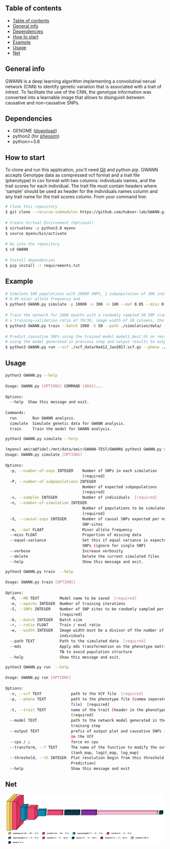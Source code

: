 ## Table of contents
- [Table of contents](#table-of-contents)
- [General info](#general-info)
- [Dependencies](#dependencies)
- [How to start](#how-to-start)
- [Example](#example)
- [Usage](#usage)
- [Net](#net)

## General info
GWANN is a deep learning algorithm implementing a convolutinal nerual network (CNN) to identify genetic variation that is associated with a trait of intrest. 
To facilitate the use of the CNN, the genotype 	information was converted into a learnable image that allows to disinguish between causative and non-causative SNPs. 

## Dependencies
* GENOME ([download](https://csg.sph.umich.edu/liang/genome/download.html))
* python2 (for [pheosim](https://bmcbioinformatics.biomedcentral.com/articles/10.1186/1471-2105-12-265)) 
* python>=3.8

## How to start 

To clone and run this application, you'll need [Git](https://git-scm.com) and python pip. 
GWANN accepts Genotype data as compressed vcf format and a trait file (phenotype) in csv format with two columns: individuals names, and the trait scores for each individual. The trait file must contain headers where 'sample' should be used as header for the individuals names column and any trait name for the trait scores column.
From your command line:

```bash
# Clone this repository
$ git clone --recurse-submodules https://github.com/hubner-lab/GWANN.git

# Create Virtual Environment (Optional)
$ virtualenv -p python3.8 myenv
$ source myenv/bin/activate

# Go into the repository
$ cd GWANN 

# Install dependencies
$ pip install -r requirements.txt 
```

## Example 

```bash
# Simulate 100 populations with 10000 SNPS, 1 subpopulation of 300 individuals, 2 causative SNP
# 0.05 minor allele frequency and 
$ python3 GWANN.py simulate -p 10000 -s 300 -n 100 --maf 0.05 --miss 0.03 -P 1 -S 2

# Train the network for 1000 epochs with a randomly sampled 50 SNP (causative SNP included)
# a training-validation ratio of 70/30, image width of 20 columns, the path to the simulated data, and the model name 
$ python3 GWANN.py train --batch 1000 -S 50 --path ./simulation/data/ -e 1000 -r 0.3 --width 20 -M model1 

# Predict causative SNPs using the trained model model1_best.h5 on real data INPUT.vcf.gz with trait Plant_Height
# using the model generated in previous step and output results to output.csv and res.html, 
$ python3 GWANN.py run --vcf ./vcf_data/Ha412_Jan2017.vcf.gz --pheno ./vcf_data/BR_nov9.pheno --trait value --output ./results/res --model "./models/model1_best.h5"


```

## Usage

```bash
python3 GWANN.py --help

Usage: GWANN.py [OPTIONS] COMMAND [ARGS]...

Options:
  --help  Show this message and exit.

Commands:
  run       Run GWANN analysis.
  simulate  Simulate genetic data for GWANN analysis.
  train     Train the model for GWANN analysis.

```

```bash
python3 GWANN.py simulate --help

(myenv) amira@fidel:/mnt/data/amir/GWANN-TEST/GWANN$ python3 GWANN.py simulate  --help
Usage: GWANN.py simulate [OPTIONS]

Options:
  -p, --number-of-snps INTEGER    Number of SNPs in each simulation
                                  [required]
  -P, --number-of-subpopulations INTEGER
                                  Number of expected subpopulations
                                  [required]
  -s, --samples INTEGER           Number of individuals  [required]
  -n, --number-of-simulation INTEGER
                                  Number of populations to be simulated
                                  [required]
  -S, --causal-snps INTEGER       Number of causal SNPs expected per number of
                                  SNP-sites
  -m, --maf FLOAT                 Minor allele frequency
  --miss FLOAT                    Proportion of missing data
  --equal-variance                Set this if equal variance is expected among
                                  SNPs (ignore for single SNP)
  --verbose                       Increase verbosity
  --delete                        Delete the current simulated files
  --help                          Show this message and exit.
```

```bash
python3 GWANN.py train  --help

Usage: GWANN.py train [OPTIONS]

Options:
  -M, --MN TEXT         Model name to be saved  [required]
  -e, --epochs INTEGER  Number of training iterations
  -S, --SNPs INTEGER    Number of SNP sites to be randomly sampled per batch
                        [required]
  -b, --batch INTEGER   Batch size
  -r, --ratio FLOAT     Train / eval ratio
  -w, --width INTEGER   Image width must be a divisor of the number of
                        individuals
  --path TEXT           Path to the simulated data  [required]
  --mds                 Apply mds transformation on the phenotype matrix, add
                        TN to avoid population structure
  --help                Show this message and exit.
```

```bash
python3 GWANN.py run  --help

Usage: GWANN.py run [OPTIONS]

Options:
  -v, --vcf TEXT             path to the VCF file  [required]
  -p, --pheno TEXT           path to the phenotype file (comma seperated csv
                             file)  [required]
  -t, --trait TEXT           name of the trait (header in the phenotype file)
                             [required]
  --model TEXT               path to the network model generated in the
                             training step
  --output TEXT              prefix of output plot and causative SNPs indexes
                             in the VCF
  --cpu / ;                  force on cpu
  --transform, --f TEXT      The name of the function to modify the output
                             (tanh_map, logit_map, log_map)
  --threshold, --th INTEGER  Plot resolution begin from this threshold (%
                             Prediction)
  --help                     Show this message and exit
```



## Net 
![net](images/model_visualization_3D.png "net")
